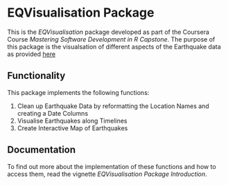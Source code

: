 # EQVisualisation Package
This is the *EQVisualisation* package developed as part of the Coursera Course *Mastering Software Development in R Capstone*. The purpose of this package is the visualsation of different aspects of the Earthquake data as provided [here](https://www.ngdc.noaa.gov/nndc/struts/form?t=101650&s=1&d=1) 

## Functionality

This package implements the following functions:

1. Clean up Earthquake Data by reformatting the Location Names and creating a Date Columns
2. Visualise Earthquakes along Timelines
3. Create Interactive Map of Earthquakes

## Documentation
To find out more about the implementation of these functions and how to access them, read the vignette *EQVisualisation Package Introduction*.
